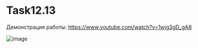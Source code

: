 # Task12.13

Демонстрация работы: https://www.youtube.com/watch?v=1wjg3gD_gA8

![image](https://user-images.githubusercontent.com/90614964/148677719-56ec11ab-7975-4677-ab52-0554bea017ac.png)

